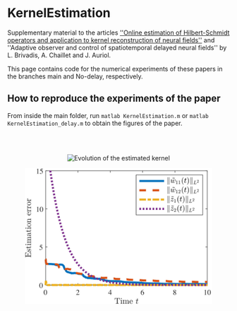 # KernelEstimation

Supplementary material to the articles [''Online estimation of Hilbert-Schmidt operators and application to kernel reconstruction of neural fields''](https://www.google.com/url?q=https%3A%2F%2Fdoi-org.ezproxy.universite-paris-saclay.fr%2F10.1109%2FCDC51059.2022.9992414&sa=D) and
''Adaptive observer and control of spatiotemporal delayed neural fields''
by L. Brivadis, A. Chaillet and J. Auriol.

This page contains code for the numerical experiments of these papers in the branches main and No-delay, respectively.

## How to reproduce the experiments of the paper

From inside the main folder, run
	```
	matlab KernelEstimation.m
	```
	or
	```
	matlab KernelEstimation_delay.m
	```
to obtain the figures of the paper.

<br/><br/>

<p align="center">
	<img src="https://github.com/brivadis/KernelEstimation/blob/main/obs_gif.gif" title="Evolution of the estimated kernel">
</p>
<figure>

<p align="center">
	<img src="https://github.com/brivadis/KernelEstimation/blob/main/obs.jpg" title="Convergence of the adaptive observer">
</p>
<figure>
